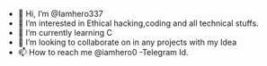 - 👋 Hi, I’m @Iamhero337
- 👀 I’m interested in Ethical hacking,coding and all technical stuffs.
- 🌱 I’m currently learning C   
- 💞️ I’m looking to collaborate on in any projects with my Idea
- 📫 How to reach me @iamhero0 -Telegram Id.

<!---
Iamhero337/Iamhero337 is a ✨ special ✨ repository because its `README.md` (this file) appears on your GitHub profile.
You can click the Preview link to take a look at your changes.
--->

